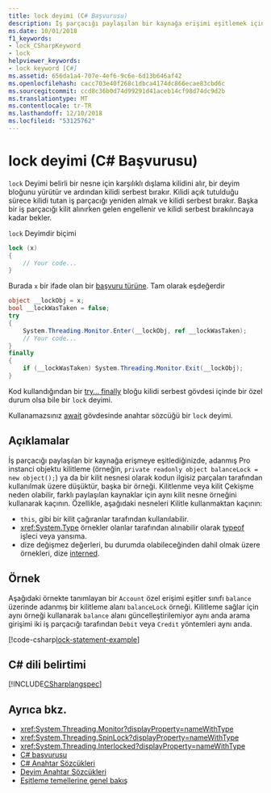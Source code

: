 ```yaml
---
title: lock deyimi (C# Başvurusu)
description: İş parçacığı paylaşılan bir kaynağa erişimi eşitlemek için C# lock deyiminin kullanın
ms.date: 10/01/2018
f1_keywords:
- lock_CSharpKeyword
- lock
helpviewer_keywords:
- lock keyword [C#]
ms.assetid: 656da1a4-707e-4ef6-9c6e-6d13b646af42
ms.openlocfilehash: cacc703e40f268c1dbca4174dc866ecae83cbd6c
ms.sourcegitcommit: ccd8c36b0d74d99291d41aceb14cf98d74dc9d2b
ms.translationtype: MT
ms.contentlocale: tr-TR
ms.lasthandoff: 12/10/2018
ms.locfileid: "53125762"
---
```

# <a name="lock-statement-c-reference"></a>lock deyimi (C# Başvurusu)

`lock` Deyimi belirli bir nesne için karşılıklı dışlama kilidini alır, bir deyim bloğunu yürütür ve ardından kilidi serbest bırakır. Kilidi açık tutulduğu sürece kilidi tutan iş parçacığı yeniden almak ve kilidi serbest bırakır. Başka bir iş parçacığı kilit alınırken gelen engellenir ve kilidi serbest bırakılıncaya kadar bekler.

`lock` Deyimdir biçimi

```csharp
lock (x)
{
    // Your code...
}
```

Burada `x` bir ifade olan bir [başvuru türüne](reference-types.md). Tam olarak eşdeğerdir

```csharp
object __lockObj = x;
bool __lockWasTaken = false;
try
{
    System.Threading.Monitor.Enter(__lockObj, ref __lockWasTaken);
    // Your code...
}
finally
{
    if (__lockWasTaken) System.Threading.Monitor.Exit(__lockObj);
}
```

Kod kullandığından bir [try... finally](try-finally.md) bloğu kilidi serbest gövdesi içinde bir özel durum olsa bile bir `lock` deyimi.

Kullanamazsınız [await](await.md) gövdesinde anahtar sözcüğü bir `lock` deyimi.

## <a name="remarks"></a>Açıklamalar

İş parçacığı paylaşılan bir kaynağa erişmeye eşitlediğinizde, adanmış Pro instanci objektu kilitleme (örneğin, `private readonly object balanceLock = new object();`) ya da bir kilit nesnesi olarak kodun ilgisiz parçaları tarafından kullanılmak üzere düşüktür, başka bir örneği. Kilitlenme veya kilit Çekişme neden olabilir, farklı paylaşılan kaynaklar için aynı kilit nesne örneğini kullanarak kaçının. Özellikle, aşağıdaki nesneleri Kilitle kullanmaktan kaçının:

- `this`, gibi bir kilit çağıranlar tarafından kullanılabilir.
- <xref:System.Type> örnekler olanlar tarafından alınabilir olarak [typeof](typeof.md) işleci veya yansıma.
- dize değişmez değerleri, bu durumda olabileceğinden dahil olmak üzere örnekleri, dize [interned](/dotnet/api/system.string.intern#remarks).

## <a name="example"></a>Örnek

Aşağıdaki örnekte tanımlayan bir `Account` özel erişimi eşitler sınıfı `balance` üzerinde adanmış bir kilitleme alanı `balanceLock` örneği. Kilitleme sağlar için aynı örneği kullanarak `balance` alanı güncelleştirilemiyor aynı anda arama girişimi iki iş parçacığı tarafından `Debit` veya `Credit` yöntemleri aynı anda.

[!code-csharp[lock-statement-example](~/samples/snippets/csharp/keywords/LockStatementExample.cs)]

## <a name="c-language-specification"></a>C# dili belirtimi

[!INCLUDE[CSharplangspec](~/includes/csharplangspec-md.md)]

## <a name="see-also"></a>Ayrıca bkz.

- <xref:System.Threading.Monitor?displayProperty=nameWithType>
- <xref:System.Threading.SpinLock?displayProperty=nameWithType>
- <xref:System.Threading.Interlocked?displayProperty=nameWithType>
- [C# başvurusu](../index.md)
- [C# Anahtar Sözcükleri](index.md)
- [Deyim Anahtar Sözcükleri](statement-keywords.md)
- [Eşitleme temellerine genel bakış](../../../standard/threading/overview-of-synchronization-primitives.md)